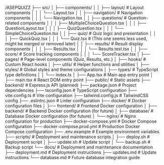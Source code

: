 /ASEPQUIZZ
 ├── src/
 │   ├── components/
 │   │   ├── layout/           # Layout components
 │   │   │   └── Layout.tsx
 │   │   ├── navigation/       # Navigation components
 │   │   │   └── Navigation.tsx
 │   │   ├── questions/        # Question-related components
 │   │   │   ├── MultipleChoiceQuestion.tsx
 │   │   │   ├── QuestionLayout.tsx
 │   │   │   ├── QuizQuestion.tsx
 │   │   │   └── SimpleChoiceQuestion.tsx
 │   │   ├── quiz/             # Quiz logic and presentation
 │   │   │   ├── QuickQuiz.tsx
 │   │   │   └── Quiz.tsx      # (This one seems less used, might be merged or removed later)
 │   │   ├── results/          # Result display components
 │   │   │   ├── Results.tsx
 │   │   │   └── Results.test.tsx
 │   │   ├── score/            # Score tracking components
 │   │   │   └── ScoreTracker.tsx
 │   ├── pages/           # Page-level components (Quiz, Results, etc.)
 │   ├── hooks/           # Custom React hooks
 │   ├── utils/           # Helper functions and utilities
 │   ├── styles/          # Global styles and theme configurations
 │   ├── types/           # TypeScript type definitions
 │   │   └── index.ts
 │   ├── App.tsx          # Main app entry point
 │   ├── main.tsx         # React DOM entry point
 ├── public/              # Static assets
 ├── backend/             # Express.js API (planned)
 ├── package.json         # Project dependencies
 ├── tsconfig.json        # TypeScript configuration
 ├── vite.config.ts       # Vite configuration
 ├── tailwind.config.js   # TailwindCSS config
 ├── .eslintrc.json       # Linter configuration
 ├── docker/              # Docker configuration files
 │   ├── frontend/        # Frontend Docker configuration
 │   ├── backend/         # Backend Docker configuration (for future)
 │   ├── database/        # Database Docker configuration (for future)
 │   └── nginx/           # Nginx configuration for production
 ├── docker-compose.yml   # Docker Compose configuration
 ├── docker-compose.prod.yml # Production Docker Compose configuration
 ├── .env.example         # Example environment variables
 ├── scripts/             # Deployment and maintenance scripts
 │   ├── deploy.sh        # Deployment script
 │   ├── update.sh        # Update script
 │   └── backup.sh        # Backup script
 └── docs/                # Deployment and maintenance documentation
     ├── deployment.md    # Deployment instructions
     ├── updates.md       # Update instructions
     └── database.md      # Future database integration guide
